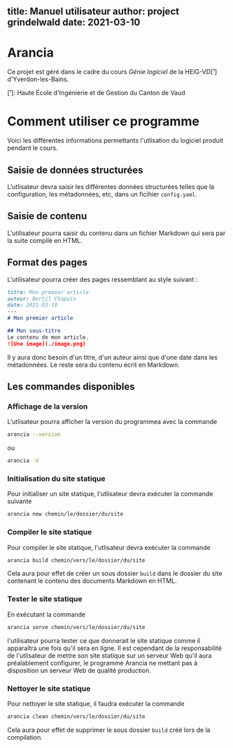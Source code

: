 title: Manuel utilisateur
author: project grindelwald
date: 2021-03-10
---
# Arancia

Ce projet est géré dans le cadre du cours *Génie logiciel* de la HEIG-VD[¹]
d'Yverdon-les-Bains.

[¹]: Haute École d'Ingénierie et de Gestion du Canton de Vaud

# Comment utiliser ce programme

Voici les différentes informations permettants l'utlisation du logiciel produit
pendant le cours.

## Saisie de données structurées

L'utlisateur devra saisir les différentes données structurées telles que la
configuration, les métadonnées, etc, dans un ficihier `config.yaml`.

## Saisie de contenu

L'utilisateur pourra saisir du contenu dans un fichier Markdown qui sera par la
suite compilé en HTML.

## Format des pages

L'utilisateur pourra créer des pages ressemblant au style suivant :

```markdown
titre: Mon premier article
auteur: Bertil Chapuis
date: 2021-03-10
---
# Mon premier article

## Mon sous-titre
Le contenu de mon article.
![Une image](./image.png)
```

Il y aura donc besoin d'un titre, d'un auteur ainsi que d'une date dans les
métadonnées. Le reste sera du contenu écrit en Markdown.

## Les commandes disponibles

### Affichage de la version

L'utlisateur pourra afficher la version du programmea avec la commande

```bash
arancia --version
```

ou

```bash
arancia -V
```

### Initialisation du site statique

Pour initialiser un site statique, l'utlisateur devra exécuter la commande suivante

```bash
arancia new chemin/le/dossier/du/site
```

### Compiler le site statique

Pour compiler le site statique, l'utlisateur devra exécuter la commande

```bash
arancia build chemin/vers/le/dossier/du/site
```

Cela aura pour effet de créer un sous dossier `build` dans le dossier du site
contenant le contenu des documents Markdown en HTML.

### Tester le site statique

En exécutant la commande

```bash
arancia serve chemin/vers/le/dossier/du/site
```

l'utilisateur pourra tester ce que donnerait le site statique comme il
apparaîtra une fois qu'il sera en ligne. Il est cependant de la responsabilité
de l'utlisateur de mettre son site statique sur un serveur Web qu'il aura
préalablement configurer, le programme Arancia ne mettant pas à disposition un
serveur Web de qualité production.

### Nettoyer le site statique

Pour nettoyer le site statique, il faudra exécuter la commande

```bash
arancia clean chemin/vers/le/dossier/du/site
```

Cela aura pour effet de supprimer le sous dossier `build` créé lors de la
compilation.